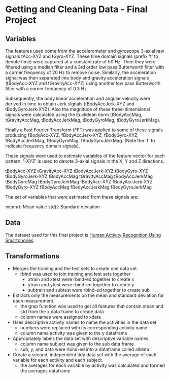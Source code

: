 #  Getting and Cleaning Data - Final Project

## Variables
The features used come from the accelerometer and gyroscope 3-axial raw signals tAcc-XYZ and tGyro-XYZ.
These time domain signals (prefix 't' to denote time) were captured at a constant rate of 50 Hz.
Then they were filtered using a median filter and a 3rd order low pass Butterworth filter with a corner frequency of 20 Hz to remove noise.
Similarly, the acceleration signal was then separated into body and gravity acceleration signals
(tBodyAcc-XYZ and tGravityAcc-XYZ) using another low pass Butterworth filter with a corner frequency of 0.3 Hz.
 
Subsequently, the body linear acceleration and angular velocity were derived in time to obtain Jerk signals (tBodyAccJerk-XYZ and tBodyGyroJerk-XYZ).
Also the magnitude of these three-dimensional signals were calculated using the Euclidean norm
(tBodyAccMag, tGravityAccMag, tBodyAccJerkMag, tBodyGyroMag, tBodyGyroJerkMag).
 
Finally a Fast Fourier Transform (FFT) was applied to some of these signals producing
fBodyAcc-XYZ, fBodyAccJerk-XYZ, fBodyGyro-XYZ, fBodyAccJerkMag, fBodyGyroMag, fBodyGyroJerkMag. (Note the 'f' to indicate frequency domain signals).
 
These signals were used to estimate variables of the feature vector for each pattern: 
'-XYZ' is used to denote 3-axial signals in the X, Y and Z directions.
 
tBodyAcc-XYZ
tGravityAcc-XYZ
tBodyAccJerk-XYZ
tBodyGyro-XYZ
tBodyGyroJerk-XYZ
tBodyAccMag
tGravityAccMag
tBodyAccJerkMag
tBodyGyroMag
tBodyGyroJerkMag
fBodyAcc-XYZ
fBodyAccJerk-XYZ
fBodyGyro-XYZ
fBodyAccMag
fBodyAccJerkMag
fBodyGyroJerkMag
 
The set of variables that were estimated from these signals are:
 
mean(): Mean value
std(): Standard deviation


## Data
The dataset used for this final project is [Human Activity Recognition Using Smartphones](http://archive.ics.uci.edu/ml/datasets/Human+Activity+Recognition+Using+Smartphones).

## Transformations

* Merges the training and the test sets to create one data set.
	* rbind was used to join training and test sets together
		* xtrain and xtest were rbind-ed together to create x
		* ytrain and ytest were rbind-ed together to create y
		* subtrain and subtest were rbind-ed together to create sub
* Extracts only the measurements on the mean and standard deviation for each measurement. 
	* the grep function was used to get all features that contain mean and std from the x data frame to create data
	* column names were assigned to xdata
* Uses descriptive activity names to name the activities in the data set
	* numbers were replaced with its corresponding activity name 
	* column name activity was given to the y dataframe
* Appropriately labels the data set with descriptive variable names. 
	* column name subject was given to the sub data frame
	* sub, y, and data were rbind-ed into a dataframe called alldata
* Create a second, independent tidy data set with the average of each variable for each activity and each subject.
	* the averages for each variable by activity was calculated and formed the averages dataframe